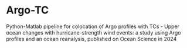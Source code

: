 # Argo-TC
 
Python-Matlab pipeline for colocation of Argo profiles with TCs - Upper ocean changes with hurricane-strength wind events: a study using Argo profiles and an ocean reanalysis, published on Ocean Science in 2024

